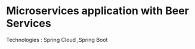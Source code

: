 Microservices application with Beer Services
=============================================
Technologies : Spring Cloud ,Spring Boot